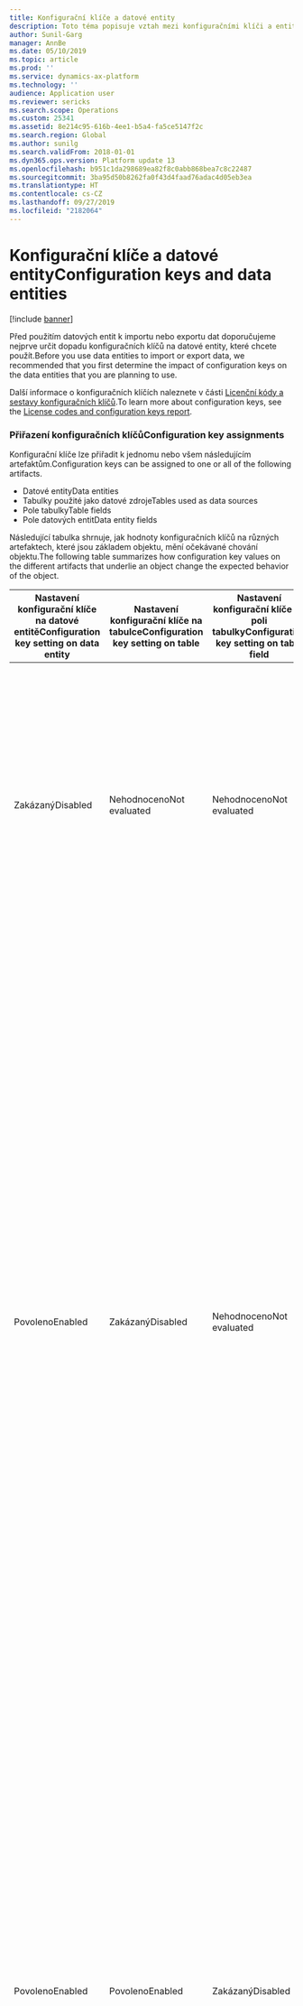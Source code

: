 ```yaml
---
title: Konfigurační klíče a datové entity
description: Toto téma popisuje vztah mezi konfiguračními klíči a entitami dat.
author: Sunil-Garg
manager: AnnBe
ms.date: 05/10/2019
ms.topic: article
ms.prod: ''
ms.service: dynamics-ax-platform
ms.technology: ''
audience: Application user
ms.reviewer: sericks
ms.search.scope: Operations
ms.custom: 25341
ms.assetid: 8e214c95-616b-4ee1-b5a4-fa5ce5147f2c
ms.search.region: Global
ms.author: sunilg
ms.search.validFrom: 2018-01-01
ms.dyn365.ops.version: Platform update 13
ms.openlocfilehash: b951c1da298689ea82f8c0abb868bea7c8c22487
ms.sourcegitcommit: 3ba95d50b8262fa0f43d4faad76adac4d05eb3ea
ms.translationtype: HT
ms.contentlocale: cs-CZ
ms.lasthandoff: 09/27/2019
ms.locfileid: "2182064"
---
```

# <a name="configuration-keys-and-data-entities"></a><span data-ttu-id="fa258-103">Konfigurační klíče a datové entity</span><span class="sxs-lookup"><span data-stu-id="fa258-103">Configuration keys and data entities</span></span>

[!include [banner](../includes/banner.md)]

<span data-ttu-id="fa258-104">Před použitím datových entit k importu nebo exportu dat doporučujeme nejprve určit dopadu konfiguračních klíčů na datové entity, které chcete použít.</span><span class="sxs-lookup"><span data-stu-id="fa258-104">Before you use data entities to import or export data, we recommended that you first determine the impact of configuration keys on the data entities that you are planning to use.</span></span>

<span data-ttu-id="fa258-105">Další informace o konfiguračních klíčích naleznete v části [Licenční kódy a sestavy konfiguračních klíčů](../sysadmin/license-codes-configuration-keys-report.md).</span><span class="sxs-lookup"><span data-stu-id="fa258-105">To learn more about configuration keys, see the [License codes and configuration keys report](../sysadmin/license-codes-configuration-keys-report.md).</span></span>

### <a name="configuration-key-assignments"></a><span data-ttu-id="fa258-106">Přiřazení konfiguračních klíčů</span><span class="sxs-lookup"><span data-stu-id="fa258-106">Configuration key assignments</span></span>
<span data-ttu-id="fa258-107">Konfigurační klíče lze přiřadit k jednomu nebo všem následujícím artefaktům.</span><span class="sxs-lookup"><span data-stu-id="fa258-107">Configuration keys can be assigned to one or all of the following artifacts.</span></span>

- <span data-ttu-id="fa258-108">Datové entity</span><span class="sxs-lookup"><span data-stu-id="fa258-108">Data entities</span></span>
- <span data-ttu-id="fa258-109">Tabulky použité jako datové zdroje</span><span class="sxs-lookup"><span data-stu-id="fa258-109">Tables used as data sources</span></span>
- <span data-ttu-id="fa258-110">Pole tabulky</span><span class="sxs-lookup"><span data-stu-id="fa258-110">Table fields</span></span>
- <span data-ttu-id="fa258-111">Pole datových entit</span><span class="sxs-lookup"><span data-stu-id="fa258-111">Data entity fields</span></span>

<span data-ttu-id="fa258-112">Následující tabulka shrnuje, jak hodnoty konfiguračních klíčů na různých artefaktech, které jsou základem objektu, mění očekávané chování objektu.</span><span class="sxs-lookup"><span data-stu-id="fa258-112">The following table summarizes how configuration key values on the different artifacts that underlie an object change the expected behavior of the object.</span></span>

| <span data-ttu-id="fa258-113">Nastavení konfigurační klíče na datové entitě</span><span class="sxs-lookup"><span data-stu-id="fa258-113">Configuration key setting on data entity</span></span> | <span data-ttu-id="fa258-114">Nastavení konfigurační klíče na tabulce</span><span class="sxs-lookup"><span data-stu-id="fa258-114">Configuration key setting on table</span></span> | <span data-ttu-id="fa258-115">Nastavení konfigurační klíče na poli tabulky</span><span class="sxs-lookup"><span data-stu-id="fa258-115">Configuration key setting on table field</span></span> | <span data-ttu-id="fa258-116">Konfigurační klíč na poli datové entity</span><span class="sxs-lookup"><span data-stu-id="fa258-116">Configuration key on data entity field</span></span> | <span data-ttu-id="fa258-117">Očekávané chování</span><span class="sxs-lookup"><span data-stu-id="fa258-117">Expected behavior</span></span> |
|-----------------------------------------|------------------------------------|------------------------------------------|----------------------------------------|------------------|
| <span data-ttu-id="fa258-118">Zakázaný</span><span class="sxs-lookup"><span data-stu-id="fa258-118">Disabled</span></span>                                | <span data-ttu-id="fa258-119">Nehodnoceno</span><span class="sxs-lookup"><span data-stu-id="fa258-119">Not evaluated</span></span>                      | <span data-ttu-id="fa258-120">Nehodnoceno</span><span class="sxs-lookup"><span data-stu-id="fa258-120">Not evaluated</span></span>                            | <span data-ttu-id="fa258-121">Nehodnoceno</span><span class="sxs-lookup"><span data-stu-id="fa258-121">Not evaluated</span></span>                          | <span data-ttu-id="fa258-122">Je-li konfigurační klíč pro datovou entitu zakázán, nebude datová entita funkční.</span><span class="sxs-lookup"><span data-stu-id="fa258-122">If the configuration key for the data entity is disabled, the data entity will not be functional.</span></span> <span data-ttu-id="fa258-123">Není důležité, zda jsou povoleny nebo zakázány konfigurační klíče v podkladových tabulkách a polích.</span><span class="sxs-lookup"><span data-stu-id="fa258-123">It does not matter whether the configuration keys in the underlying tables and fields are enabled or disabled.</span></span> |
| <span data-ttu-id="fa258-124">Povoleno</span><span class="sxs-lookup"><span data-stu-id="fa258-124">Enabled</span></span>                                 | <span data-ttu-id="fa258-125">Zakázaný</span><span class="sxs-lookup"><span data-stu-id="fa258-125">Disabled</span></span>                           | <span data-ttu-id="fa258-126">Nehodnoceno</span><span class="sxs-lookup"><span data-stu-id="fa258-126">Not evaluated</span></span>                            | <span data-ttu-id="fa258-127">Nehodnoceno</span><span class="sxs-lookup"><span data-stu-id="fa258-127">Not evaluated</span></span>                          | <span data-ttu-id="fa258-128">Pokud je povolen konfigurační klíč pro entitu dat, platforma správy dat zkontroluje konfigurační klíč na každé podkladové tabulce.</span><span class="sxs-lookup"><span data-stu-id="fa258-128">If the configuration key for a data entity is enabled, the data management framework checks the configuration key on each of the underlying tables.</span></span> <span data-ttu-id="fa258-129">Pokud je konfigurační klíč pro tabulku zakázán, tabulka nebude v datové entitě dostupná pro funkční použití.</span><span class="sxs-lookup"><span data-stu-id="fa258-129">If the configuration key for a table is disabled, that table will not be available in the data entity for functional use.</span></span> <span data-ttu-id="fa258-130">Je-li konfigurační klíč tabulky zakázán, tabulka a nastavení konfiguračního klíče datové entity nejsou vyhodnocovány.</span><span class="sxs-lookup"><span data-stu-id="fa258-130">If a table's configuration key is disabled, the table and data entity configuration key settings are not evaluated.</span></span> <span data-ttu-id="fa258-131">Má-li primární tabulka v entitě svůj konfigurační klíč zakázán, systém se bude chovat, jako kdyby byl konfigurační klíč entity zakázán.</span><span class="sxs-lookup"><span data-stu-id="fa258-131">If the primary table in the entity has its configuration key disabled, then the system will act as though the entity's configuration key were disabled.</span></span> |
| <span data-ttu-id="fa258-132">Povoleno</span><span class="sxs-lookup"><span data-stu-id="fa258-132">Enabled</span></span>                                 | <span data-ttu-id="fa258-133">Povoleno</span><span class="sxs-lookup"><span data-stu-id="fa258-133">Enabled</span></span>                            | <span data-ttu-id="fa258-134">Zakázaný</span><span class="sxs-lookup"><span data-stu-id="fa258-134">Disabled</span></span>                                 | <span data-ttu-id="fa258-135">Nehodnoceno</span><span class="sxs-lookup"><span data-stu-id="fa258-135">Not evaluated</span></span>                          | <span data-ttu-id="fa258-136">Pokud je povolen konfigurační klíč pro datovou entitu a konfigurační klíce podkladových tabulek jsou povoleny, platforma správy dat zkontroluje konfigurační klíč na polích v tabulkách.</span><span class="sxs-lookup"><span data-stu-id="fa258-136">If the configuration key for a data entity is enabled, and the underlying tables configuration keys are enabled, the data management framework will check the configuration key on of the fields in the tables.</span></span> <span data-ttu-id="fa258-137">Jestliže je konfigurační klíč pro pole zakázán, toto pole nebude k dispozici v datové entitě pro funkční použití, a to i v případě, že odpovídající pole datové entity má povolený konfigurační klíč.</span><span class="sxs-lookup"><span data-stu-id="fa258-137">If the configuration key for a field is disabled, that field will not be available in the data entity for functional use even if the corresponding data entity field has the configuration key enabled.</span></span> |
| <span data-ttu-id="fa258-138">Povoleno</span><span class="sxs-lookup"><span data-stu-id="fa258-138">Enabled</span></span>                                 | <span data-ttu-id="fa258-139">Povoleno</span><span class="sxs-lookup"><span data-stu-id="fa258-139">Enabled</span></span>                            | <span data-ttu-id="fa258-140">Povoleno</span><span class="sxs-lookup"><span data-stu-id="fa258-140">Enabled</span></span>                                  | <span data-ttu-id="fa258-141">Zakázaný</span><span class="sxs-lookup"><span data-stu-id="fa258-141">Disabled</span></span>                               | <span data-ttu-id="fa258-142">Pokud je povolen konfigurační klíč na všech ostatních úrovních, ale konfigurační klíč pole entity není povolen, nebude pole nebude k dispozici pro použití v datové entitě.</span><span class="sxs-lookup"><span data-stu-id="fa258-142">If the configuration key is enabled at all other levels, but the entity field configuration key is not enabled, then the field will not be available for use in the data entity.</span></span> |

> [!NOTE]
> <span data-ttu-id="fa258-143">Má-li entita jinou entitu jako zdroj dat, jsou použity výše uvedené sémantiky rekurzivním způsobem.</span><span class="sxs-lookup"><span data-stu-id="fa258-143">If an entity has another entity as a data source then, the above semantics are applied in a recursive manner.</span></span>

### <a name="entity-list-refresh"></a><span data-ttu-id="fa258-144">Obnovení seznamu entit</span><span class="sxs-lookup"><span data-stu-id="fa258-144">Entity list refresh</span></span>
<span data-ttu-id="fa258-145">Při obnovení seznamu entit vytvoří platforma správy dat metadat konfiguračního klíče pro použití za běhu.</span><span class="sxs-lookup"><span data-stu-id="fa258-145">When the entity list is refreshed, the data management framework builds the configuration key metadata for runtime use.</span></span> <span data-ttu-id="fa258-146">Tato metadata jsou vytvořena pomocí výše uvedené logiky.</span><span class="sxs-lookup"><span data-stu-id="fa258-146">This metadata is built using the logic described above.</span></span> <span data-ttu-id="fa258-147">Důrazně doporučujeme počkat na dokončení obnovy seznamu entit před použitím úloh a entit v platformě správy dat.</span><span class="sxs-lookup"><span data-stu-id="fa258-147">We strongly recommend that you wait for the entity list refresh to complete before using jobs and entities in the data management framework.</span></span> <span data-ttu-id="fa258-148">Pokud nepočkáte, metadata konfiguračního klíče nemusí být aktuální a mohou mít za následek neočekávané výsledky.</span><span class="sxs-lookup"><span data-stu-id="fa258-148">If you don't wait, the configuration key metadata may not be up to date and could result in unexpected outcomes.</span></span> <span data-ttu-id="fa258-149">Při obnově seznamu entit se zobrazí na stránce seznamu entit následující zpráva.</span><span class="sxs-lookup"><span data-stu-id="fa258-149">When the entity list is being refreshed, the following message is shown in the entity list page.</span></span>

![Obnovení seznamu entit](./media/Entity_refresh_list.png)

### <a name="data-entity-list-page"></a><span data-ttu-id="fa258-151">Stránka seznamu datových entit</span><span class="sxs-lookup"><span data-stu-id="fa258-151">Data entity list page</span></span>
<span data-ttu-id="fa258-152">Stránku seznamu datových entit v pracovním prostoru Správa dat zobrazuje nastavení konfiguračního klíče pro entity.</span><span class="sxs-lookup"><span data-stu-id="fa258-152">The data entity list page in the Data management workspace shows the configuration key settings for the entities.</span></span> <span data-ttu-id="fa258-153">Začněte touto stránkou pro pochopení dopadu konfiguračních klíčů na datové entity.</span><span class="sxs-lookup"><span data-stu-id="fa258-153">Start from this page to understand the impact from configuration keys on the data entity.</span></span>

<span data-ttu-id="fa258-154">Tyto informace se zobrazí pomocí metadat, která jsou vytvořena během obnovení entity.</span><span class="sxs-lookup"><span data-stu-id="fa258-154">This information is shown using the metadata that is built during entity refresh.</span></span> <span data-ttu-id="fa258-155">Sloupec konfiguračního klíče zobrazuje název konfiguračního klíče, který je přidružena k datové entitě.</span><span class="sxs-lookup"><span data-stu-id="fa258-155">The configuration key column shows the name of the configuration key that is associated with the data entity.</span></span> <span data-ttu-id="fa258-156">Pokud je tento sloupec prázdný, znamená to, že neexistuje konfigurační klíč přidružený k datové entitě.</span><span class="sxs-lookup"><span data-stu-id="fa258-156">If this column is blank it means that there is no configuration key associated with the data entity.</span></span> <span data-ttu-id="fa258-157">Sloupec stavu konfiguračního klíče zobrazuje stav konfiguračního klíče.</span><span class="sxs-lookup"><span data-stu-id="fa258-157">The configuration key status column shows the state of the configuration key.</span></span> <span data-ttu-id="fa258-158">Pokud je zaškrtnutý, znamená to, že je tento klíč povolen.</span><span class="sxs-lookup"><span data-stu-id="fa258-158">If it has a checkmark, it means the key is enabled.</span></span> <span data-ttu-id="fa258-159">Pokud je prázdný, je klíč buď zakázán nebo neexistuje žádný přidružený klíč.</span><span class="sxs-lookup"><span data-stu-id="fa258-159">If it is blank, it means either the key is disabled or there is no key associated.</span></span>

![Stránka seznamu entit](./media/Data_entity_list_page.png)

### <a name="target-fields"></a><span data-ttu-id="fa258-161">Cílová pole</span><span class="sxs-lookup"><span data-stu-id="fa258-161">Target fields</span></span>
<span data-ttu-id="fa258-162">Dalším krokem je přechod na podrobnosti datové entity k zobrazení dopadu konfiguračních klíčů na tabulky a pole.</span><span class="sxs-lookup"><span data-stu-id="fa258-162">The next step is to drill into the data entity to view the impact of configuration keys on tables and fields.</span></span> <span data-ttu-id="fa258-163">Formulář cílových polí pro datovou entitu zobrazuje konfigurační klíč a informace o stavu klíče pro související tabulky a pole v datové entitě.</span><span class="sxs-lookup"><span data-stu-id="fa258-163">The target fields form for a data entity shows configuration key and the key status information for the related tables and fields in the data entity.</span></span> <span data-ttu-id="fa258-164">Má-li samotná datová entita svůj konfigurační klíč zakázán, zobrazí se zpráva s upozorněním, že tabulky a pole ve formuláři cílových polí pro tuto entitu nebudou vůbec k dispozici, bez ohledu na stav konfiguračních klíčů.</span><span class="sxs-lookup"><span data-stu-id="fa258-164">If the data entity itself has its configuration key disabled, a warning message is shown informing that the tables and fields in the target fields form for this entity will not be available at all regardless of their configuration key status.</span></span>

![Cílová pole](./media/Target_fields_1.png)

### <a name="child-entities"></a><span data-ttu-id="fa258-166">Podřízené entity</span><span class="sxs-lookup"><span data-stu-id="fa258-166">Child entities</span></span> 
<span data-ttu-id="fa258-167">Některé entity mají další entity jako zdroje dat, nebo se jedná o složené datové entity: informace o konfiguračním klíči pro tyto entity jsou zobrazené ve formuláři podřízených entit.</span><span class="sxs-lookup"><span data-stu-id="fa258-167">Certain entities have other entities as data sources, or are composite data entities: configuration key information for these entities is shown in the Child entities form.</span></span> <span data-ttu-id="fa258-168">Použijte tento formulář stejným způsobem na stránku seznamu entit uvedenou výše.</span><span class="sxs-lookup"><span data-stu-id="fa258-168">Use this form in the similar way to the entities list page described above.</span></span> <span data-ttu-id="fa258-169">Formulář cílových polí pro podřízené entity se rovněž chová tak, jak je popsáno výše.</span><span class="sxs-lookup"><span data-stu-id="fa258-169">The target fields form for the child entity also behaves like what is described above.</span></span>

![Cílová pole](./media/Target_fields_2.png)

### <a name="using-data-entities"></a><span data-ttu-id="fa258-171">Použití datových entit</span><span class="sxs-lookup"><span data-stu-id="fa258-171">Using data entities</span></span>
<span data-ttu-id="fa258-172">Po porozumění celému dopadu, pokud nějaký je, konfiguračních klíčů na datové entity, které chcete použít, nyní můžete přejít k použití datových entit pomocí jejich přidání do datových projektů.</span><span class="sxs-lookup"><span data-stu-id="fa258-172">After understanding the full impact, if any, of configuration keys on the data entities that you would like to use, you can now proceed to using the data entities by adding them to data projects.</span></span> 

### <a name="run-time-validations-for-configuration-keys"></a><span data-ttu-id="fa258-173">Ověření za běhu pro konfigurační klíče</span><span class="sxs-lookup"><span data-stu-id="fa258-173">Run time validations for configuration keys</span></span>
<span data-ttu-id="fa258-174">S použitím metadat konfiguračního klíče vytvořeného během seznamu obnovení entit jsou prováděna ověření za běhu v následujících případech použití.</span><span class="sxs-lookup"><span data-stu-id="fa258-174">Using the configuration key metadata built during entity refresh list, run time validations are performed in the following use cases.</span></span>

- <span data-ttu-id="fa258-175">Při přidání datové entity do úlohy</span><span class="sxs-lookup"><span data-stu-id="fa258-175">When a data entity is added to a job</span></span>
- <span data-ttu-id="fa258-176">Při kliknutí uživatele na tlačítko Ověřit na seznamu entit</span><span class="sxs-lookup"><span data-stu-id="fa258-176">When user clicks 'validate' on the entity list</span></span>
- <span data-ttu-id="fa258-177">Když uživatel načte datový balíček do datového projektu</span><span class="sxs-lookup"><span data-stu-id="fa258-177">When the user loads a data package into a data project</span></span>
- <span data-ttu-id="fa258-178">Když uživatel načte šablonu do datového projektu</span><span class="sxs-lookup"><span data-stu-id="fa258-178">When the user loads a template into a data project</span></span>
- <span data-ttu-id="fa258-179">Když je načten existující datový projekt</span><span class="sxs-lookup"><span data-stu-id="fa258-179">When an existing data project is loaded</span></span>
- <span data-ttu-id="fa258-180">Když se načte šablona do datového projektu</span><span class="sxs-lookup"><span data-stu-id="fa258-180">When a template is loaded into a data project</span></span>
- <span data-ttu-id="fa258-181">Před provedením exportu/importu (dávky, bez dávky, periodický, OData)</span><span class="sxs-lookup"><span data-stu-id="fa258-181">Before the export/import job is executed (batch, non-batch, recurring, OData)</span></span>
- <span data-ttu-id="fa258-182">Když uživatel vytvoří mapování</span><span class="sxs-lookup"><span data-stu-id="fa258-182">When the user generates mapping</span></span>
- <span data-ttu-id="fa258-183">Když uživatel mapuje pole v mapování uživatelského rozhraní</span><span class="sxs-lookup"><span data-stu-id="fa258-183">When the user maps fields in the mapping UI</span></span>
- <span data-ttu-id="fa258-184">Když uživatel přidá pouze importovatelná pole.</span><span class="sxs-lookup"><span data-stu-id="fa258-184">When the user adds only 'importable fields'</span></span>

### <a name="managing-configuration-key-changes"></a><span data-ttu-id="fa258-185">Správa změn konfiguračních klíčů</span><span class="sxs-lookup"><span data-stu-id="fa258-185">Managing configuration key changes</span></span>
<span data-ttu-id="fa258-186">Kdykoli aktualizujete konfigurační klíče na entitě, úrovni tabulek nebo polí, seznam entit v platformě správy dat musí být aktualizován.</span><span class="sxs-lookup"><span data-stu-id="fa258-186">Anytime that you update configuration keys at the entity, table or field level, the entity list in the data management framework must be refreshed.</span></span> <span data-ttu-id="fa258-187">Tento proces zajišťuje, aby platforma vzala nejnovější nastavení konfiguračního klíče.</span><span class="sxs-lookup"><span data-stu-id="fa258-187">This process ensures that the framework picks up the latest configuration key settings.</span></span> <span data-ttu-id="fa258-188">Dokud nebude obnoven seznam entit, bude se zobrazovat na stránce seznamu entit následující upozornění.</span><span class="sxs-lookup"><span data-stu-id="fa258-188">Until the entity list is refreshed, the following warning will be shown in the entity list page.</span></span> <span data-ttu-id="fa258-189">Aktualizované změny konfiguračního klíče se projeví okamžitě po aktualizaci seznamu entit.</span><span class="sxs-lookup"><span data-stu-id="fa258-189">The updated configuration key changes will take effect immediately after the entity list is refreshed.</span></span> <span data-ttu-id="fa258-190">Doporučujeme ověřit existující datové projekty a úlohy, abyste se ujistili, že fungují podle očekávání poté, co změny konfiguračních klíčů začaly být účinné.</span><span class="sxs-lookup"><span data-stu-id="fa258-190">We recommend that you validate existing data projects and jobs to make sure that they function as expected after the configuration keys changes are put in effect.</span></span>

![Cílová pole](./media/Target_fields_3.png)
